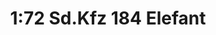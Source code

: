---
layout: product
title: "1:72 Sd.Kfz 184 Elefant"
price: "2400" 
desc: "Maketa"
img_path: "/assets/img/DRA7515.webp"
brand: "Dragon"
available: false
special_offer: false
new: false
soon: false
cat: "010000"
subcat: "010600"
subsubcat: "0N/A"
sifra: "DRA7515"
popular: false
spec: false
---